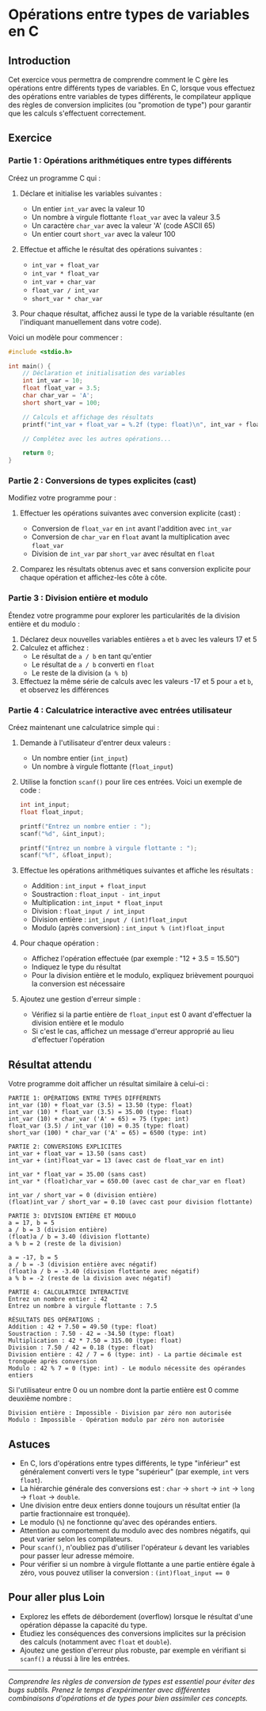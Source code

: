 # Opérations entre types de variables en C

## Introduction

Cet exercice vous permettra de comprendre comment le C gère les opérations entre différents types de variables. En C, lorsque vous effectuez des opérations entre variables de types différents, le compilateur applique des règles de conversion implicites (ou "promotion de type") pour garantir que les calculs s'effectuent correctement.

## Exercice

### Partie 1 : Opérations arithmétiques entre types différents

Créez un programme C qui :

1. Déclare et initialise les variables suivantes :

   - Un entier `int_var` avec la valeur 10
   - Un nombre à virgule flottante `float_var` avec la valeur 3.5
   - Un caractère `char_var` avec la valeur 'A' (code ASCII 65)
   - Un entier court `short_var` avec la valeur 100

2. Effectue et affiche le résultat des opérations suivantes :

   - `int_var + float_var`
   - `int_var * float_var`
   - `int_var + char_var`
   - `float_var / int_var`
   - `short_var * char_var`

3. Pour chaque résultat, affichez aussi le type de la variable résultante (en l'indiquant manuellement dans votre code).

Voici un modèle pour commencer :

```c
#include <stdio.h>

int main() {
    // Déclaration et initialisation des variables
    int int_var = 10;
    float float_var = 3.5;
    char char_var = 'A';
    short short_var = 100;

    // Calculs et affichage des résultats
    printf("int_var + float_var = %.2f (type: float)\n", int_var + float_var);

    // Complétez avec les autres opérations...

    return 0;
}
```

### Partie 2 : Conversions de types explicites (cast)

Modifiez votre programme pour :

1. Effectuer les opérations suivantes avec conversion explicite (cast) :

   - Conversion de `float_var` en `int` avant l'addition avec `int_var`
   - Conversion de `char_var` en `float` avant la multiplication avec `float_var`
   - Division de `int_var` par `short_var` avec résultat en `float`

2. Comparez les résultats obtenus avec et sans conversion explicite pour chaque opération et affichez-les côte à côte.

### Partie 3 : Division entière et modulo

Étendez votre programme pour explorer les particularités de la division entière et du modulo :

1. Déclarez deux nouvelles variables entières `a` et `b` avec les valeurs 17 et 5
2. Calculez et affichez :
   - Le résultat de `a / b` en tant qu'entier
   - Le résultat de `a / b` converti en `float`
   - Le reste de la division (`a % b`)
3. Effectuez la même série de calculs avec les valeurs -17 et 5 pour `a` et `b`, et observez les différences

### Partie 4 : Calculatrice interactive avec entrées utilisateur

Créez maintenant une calculatrice simple qui :

1. Demande à l'utilisateur d'entrer deux valeurs :

   - Un nombre entier (`int_input`)
   - Un nombre à virgule flottante (`float_input`)

2. Utilise la fonction `scanf()` pour lire ces entrées. Voici un exemple de code :

   ```c
   int int_input;
   float float_input;

   printf("Entrez un nombre entier : ");
   scanf("%d", &int_input);

   printf("Entrez un nombre à virgule flottante : ");
   scanf("%f", &float_input);
   ```

3. Effectue les opérations arithmétiques suivantes et affiche les résultats :

   - Addition : `int_input + float_input`
   - Soustraction : `float_input - int_input`
   - Multiplication : `int_input * float_input`
   - Division : `float_input / int_input`
   - Division entière : `int_input / (int)float_input`
   - Modulo (après conversion) : `int_input % (int)float_input`

4. Pour chaque opération :

   - Affichez l'opération effectuée (par exemple : "12 + 3.5 = 15.50")
   - Indiquez le type du résultat
   - Pour la division entière et le modulo, expliquez brièvement pourquoi la conversion est nécessaire

5. Ajoutez une gestion d'erreur simple :
   - Vérifiez si la partie entière de `float_input` est 0 avant d'effectuer la division entière et le modulo
   - Si c'est le cas, affichez un message d'erreur approprié au lieu d'effectuer l'opération

## Résultat attendu

Votre programme doit afficher un résultat similaire à celui-ci :

```
PARTIE 1: OPÉRATIONS ENTRE TYPES DIFFÉRENTS
int_var (10) + float_var (3.5) = 13.50 (type: float)
int_var (10) * float_var (3.5) = 35.00 (type: float)
int_var (10) + char_var ('A' = 65) = 75 (type: int)
float_var (3.5) / int_var (10) = 0.35 (type: float)
short_var (100) * char_var ('A' = 65) = 6500 (type: int)

PARTIE 2: CONVERSIONS EXPLICITES
int_var + float_var = 13.50 (sans cast)
int_var + (int)float_var = 13 (avec cast de float_var en int)

int_var * float_var = 35.00 (sans cast)
int_var * (float)char_var = 650.00 (avec cast de char_var en float)

int_var / short_var = 0 (division entière)
(float)int_var / short_var = 0.10 (avec cast pour division flottante)

PARTIE 3: DIVISION ENTIÈRE ET MODULO
a = 17, b = 5
a / b = 3 (division entière)
(float)a / b = 3.40 (division flottante)
a % b = 2 (reste de la division)

a = -17, b = 5
a / b = -3 (division entière avec négatif)
(float)a / b = -3.40 (division flottante avec négatif)
a % b = -2 (reste de la division avec négatif)

PARTIE 4: CALCULATRICE INTERACTIVE
Entrez un nombre entier : 42
Entrez un nombre à virgule flottante : 7.5

RÉSULTATS DES OPÉRATIONS :
Addition : 42 + 7.50 = 49.50 (type: float)
Soustraction : 7.50 - 42 = -34.50 (type: float)
Multiplication : 42 * 7.50 = 315.00 (type: float)
Division : 7.50 / 42 = 0.18 (type: float)
Division entière : 42 / 7 = 6 (type: int) - La partie décimale est tronquée après conversion
Modulo : 42 % 7 = 0 (type: int) - Le modulo nécessite des opérandes entiers
```

Si l'utilisateur entre 0 ou un nombre dont la partie entière est 0 comme deuxième nombre :

```
Division entière : Impossible - Division par zéro non autorisée
Modulo : Impossible - Opération modulo par zéro non autorisée
```

## Astuces

- En C, lors d'opérations entre types différents, le type "inférieur" est généralement converti vers le type "supérieur" (par exemple, `int` vers `float`).
- La hiérarchie générale des conversions est : `char` → `short` → `int` → `long` → `float` → `double`.
- Une division entre deux entiers donne toujours un résultat entier (la partie fractionnaire est tronquée).
- Le modulo (`%`) ne fonctionne qu'avec des opérandes entiers.
- Attention au comportement du modulo avec des nombres négatifs, qui peut varier selon les compilateurs.
- Pour `scanf()`, n'oubliez pas d'utiliser l'opérateur `&` devant les variables pour passer leur adresse mémoire.
- Pour vérifier si un nombre à virgule flottante a une partie entière égale à zéro, vous pouvez utiliser la conversion : `(int)float_input == 0`

## Pour aller plus Loin

- Explorez les effets de débordement (overflow) lorsque le résultat d'une opération dépasse la capacité du type.
- Étudiez les conséquences des conversions implicites sur la précision des calculs (notamment avec `float` et `double`).
- Ajoutez une gestion d'erreur plus robuste, par exemple en vérifiant si `scanf()` a réussi à lire les entrées.

---

_Comprendre les règles de conversion de types est essentiel pour éviter des bugs subtils. Prenez le temps d'expérimenter avec différentes combinaisons d'opérations et de types pour bien assimiler ces concepts._
